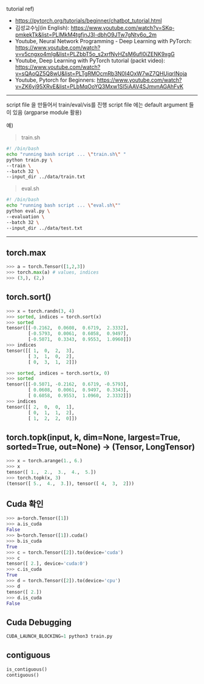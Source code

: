 tutorial ref) 
- https://pytorch.org/tutorials/beginner/chatbot_tutorial.html
- 김성교수님(in English): https://www.youtube.com/watch?v=SKq-pmkekTk&list=PLlMkM4tgfjnJ3I-dbhO9JTw7gNty6o_2m
- Youtube, Neural Network Programming - Deep Learning with PyTorch: https://www.youtube.com/watch?v=v5cngxo4mIg&list=PLZbbT5o_s2xrfNyHZsM6ufI0iZENK9xgG
- Youtube, Deep Learning with PyTorch tutorial (packt video): https://www.youtube.com/watch?v=sQAoQZ5Q8wU&list=PLTgRMOcmRb3N0I4OxW7wZ7QHUjqrINoja
- Youtube, Pytorch for Beginners: https://www.youtube.com/watch?v=ZK6yi95XRvE&list=PLbMqOoYQ3Mxw1Sl5iAAV4SJmvnAGAhFvK

-----------------------------------
script file 을 만들어서 train/eval/vis를 진행
script file 에는 default argument 들이 있음 (argparse module 활용)

예)
> train.sh
~~~bash
#! /bin/bash
echo "running bash script ... \"train.sh\" "
python train.py \
--train \
--batch 32 \
--input_dir ../data/train.txt
~~~

> eval.sh
~~~bash
#! /bin/bash
echo "running bash script ... \"eval.sh\""
python eval.py \
--evaluation \
--batch 32 \
--input_dir ../data/test.txt
~~~
-----------------------------------

## torch.max
~~~python
>>> a = torch.Tensor([1,2,3])
>>> torch.max(a) # values, indices
>>> (3,), (2,)
~~~

## torch.sort()
~~~python
>>> x = torch.randn(3, 4)
>>> sorted, indices = torch.sort(x)
>>> sorted
tensor([[-0.2162,  0.0608,  0.6719,  2.3332],
        [-0.5793,  0.0061,  0.6058,  0.9497],
        [-0.5071,  0.3343,  0.9553,  1.0960]])
>>> indices
tensor([[ 1,  0,  2,  3],
        [ 3,  1,  0,  2],
        [ 0,  3,  1,  2]])

>>> sorted, indices = torch.sort(x, 0)
>>> sorted
tensor([[-0.5071, -0.2162,  0.6719, -0.5793],
        [ 0.0608,  0.0061,  0.9497,  0.3343],
        [ 0.6058,  0.9553,  1.0960,  2.3332]])
>>> indices
tensor([[ 2,  0,  0,  1],
        [ 0,  1,  1,  2],
        [ 1,  2,  2,  0]])
~~~

## torch.topk(input, k, dim=None, largest=True, sorted=True, out=None) -> (Tensor, LongTensor)
~~~python
>>> x = torch.arange(1., 6.)
>>> x
tensor([ 1.,  2.,  3.,  4.,  5.])
>>> torch.topk(x, 3)
(tensor([ 5.,  4.,  3.]), tensor([ 4,  3,  2]))
~~~

## Cuda 확인
~~~python
>>> a=torch.Tensor([1])
>>> a.is_cuda
False
>>> b=torch.Tensor([1]).cuda()
>>> b.is_cuda
True
>>> c = torch.Tensor([2]).to(device='cuda')
>>> c
tensor([ 2.], device='cuda:0')
>>> c.is_cuda
True
>>> d = torch.Tensor([2]).to(device='cpu')
>>> d
tensor([ 2.])
>>> d.is_cuda
False
~~~

## Cuda Debugging
~~~python
CUDA_LAUNCH_BLOCKING=1 python3 train.py
~~~

## contiguous
~~~python
is_contiguous()
contiguous()
~~~
~~~
